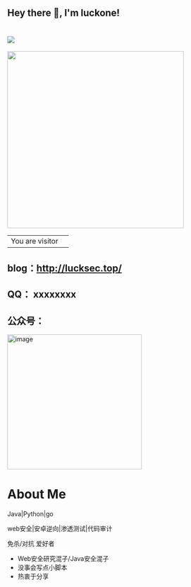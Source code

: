 ## Hey there 👋, I'm luckone!


<h1 >
<a href="https://www.iis.cm">
<img src="https://readme-typing-svg.herokuapp.com/?font=ubuntu&color=%23B335F7&size=22&vCenter=true&height=40&lines=Hi+Nice+to+see+you+👋;%E5%97%A8%20%E5%BE%88%E9%AB%98%E5%85%B4%E8%A7%81%E5%88%B0%E4%BD%A0👋">
  </a>
</h1>  


<img src='https://github-readme-stats.vercel.app/api?username=lucksec&show_icons=true&theme=cobalt' width='400px'>

<table>
  <tr>
    <td>You are visitor</td>
    <td><img src="https://profile-counter.glitch.me/lucksec/count.svg" alt="" /></td>
  </tr>
</table>


## blog：http://lucksec.top/
## QQ： xxxxxxxx
## 公众号：
<img width="305" alt="image" src="https://user-images.githubusercontent.com/59011386/228702441-c6c62b07-f346-4788-99ce-7092933348c5.png">



# About Me
Java|Python|go


web安全|安卓逆向|渗透测试|代码审计

免杀/对抗 爱好者
- Web安全研究混子/Java安全混子
- 没事会写点小脚本
- 热衷于分享

